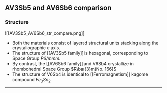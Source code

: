 ## AV3Sb5 and AV6Sb6 comparison

### Structure 
![[AV3Sb5_AV6Sb6_str_compare.png]]

- Both the materials consist of layered structural units stacking along the crystallographic *c* axis. 
- The structure of [[AV3Sb5 family]] is hexagonal, corresponding to Space Group *P6/mmm.*
- By contrast, the [[AV6Sb6 family]] and V6Sb4 crystallize in rhombohedral Space Group $R\bar{3}m(No. 166)$ 
- The structure of V6Sb4 is identical to [[Ferromagnetism]] kagome compound $Fe_3Sn_2$ 

---

